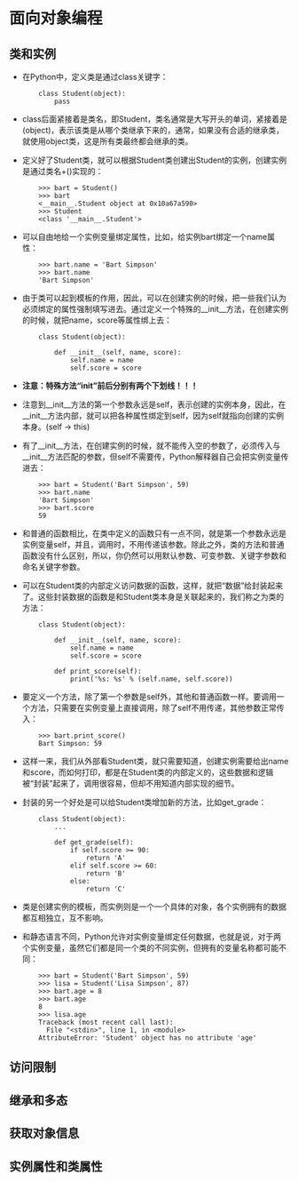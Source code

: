 # 面向对象编程

## 类和实例

* 在Python中，定义类是通过class关键字：

	```
		class Student(object):
			pass
	```

* class后面紧接着是类名，即Student，类名通常是大写开头的单词，紧接着是(object)，表示该类是从哪个类继承下来的，通常，如果没有合适的继承类，就使用object类，这是所有类最终都会继承的类。

* 定义好了Student类，就可以根据Student类创建出Student的实例，创建实例是通过类名+()实现的：

	```
		>>> bart = Student()
		>>> bart
		<__main__.Student object at 0x10a67a590>
		>>> Student
		<class '__main__.Student'>
	```

* 可以自由地给一个实例变量绑定属性，比如，给实例bart绑定一个name属性：

	```
		>>> bart.name = 'Bart Simpson'
		>>> bart.name
		'Bart Simpson'
	```

* 由于类可以起到模板的作用，因此，可以在创建实例的时候，把一些我们认为必须绑定的属性强制填写进去。通过定义一个特殊的__init__方法，在创建实例的时候，就把name，score等属性绑上去：

	```
		class Student(object):

			def __init__(self, name, score):
				self.name = name
				self.score = score
	```

* **注意：特殊方法“__init__”前后分别有两个下划线！！！**

* 注意到__init__方法的第一个参数永远是self，表示创建的实例本身，因此，在__init__方法内部，就可以把各种属性绑定到self，因为self就指向创建的实例本身。(self -> this)

* 有了__init__方法，在创建实例的时候，就不能传入空的参数了，必须传入与__init__方法匹配的参数，但self不需要传，Python解释器自己会把实例变量传进去：

	```
		>>> bart = Student('Bart Simpson', 59)
		>>> bart.name
		'Bart Simpson'
		>>> bart.score
		59
	```

* 和普通的函数相比，在类中定义的函数只有一点不同，就是第一个参数永远是实例变量self，并且，调用时，不用传递该参数。除此之外，类的方法和普通函数没有什么区别，所以，你仍然可以用默认参数、可变参数、关键字参数和命名关键字参数。

* 可以在Student类的内部定义访问数据的函数，这样，就把“数据”给封装起来了。这些封装数据的函数是和Student类本身是关联起来的，我们称之为类的方法：

	```
		class Student(object):

			def __init__(self, name, score):
				self.name = name
				self.score = score

			def print_score(self):
				print('%s: %s' % (self.name, self.score))
	```

* 要定义一个方法，除了第一个参数是self外，其他和普通函数一样。要调用一个方法，只需要在实例变量上直接调用，除了self不用传递，其他参数正常传入：

	```
		>>> bart.print_score()
		Bart Simpson: 59
	```

* 这样一来，我们从外部看Student类，就只需要知道，创建实例需要给出name和score，而如何打印，都是在Student类的内部定义的，这些数据和逻辑被“封装”起来了，调用很容易，但却不用知道内部实现的细节。

* 封装的另一个好处是可以给Student类增加新的方法，比如get_grade：

	```
		class Student(object):
			...

			def get_grade(self):
				if self.score >= 90:
					return 'A'
				elif self.score >= 60:
					return 'B'
				else:
					return 'C'
	```

* 类是创建实例的模板，而实例则是一个一个具体的对象，各个实例拥有的数据都互相独立，互不影响。

* 和静态语言不同，Python允许对实例变量绑定任何数据，也就是说，对于两个实例变量，虽然它们都是同一个类的不同实例，但拥有的变量名称都可能不同：

	```
		>>> bart = Student('Bart Simpson', 59)
		>>> lisa = Student('Lisa Simpson', 87)
		>>> bart.age = 8
		>>> bart.age
		8
		>>> lisa.age
		Traceback (most recent call last):
		  File "<stdin>", line 1, in <module>
		AttributeError: 'Student' object has no attribute 'age'
	```




## 访问限制





## 继承和多态




## 获取对象信息





## 实例属性和类属性










